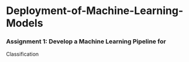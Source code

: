 # Deployment-of-Machine-Learning-Models

### Assignment 1: Develop a Machine Learning Pipeline for
Classification
